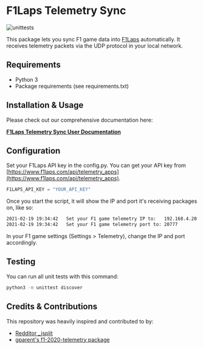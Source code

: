 # F1Laps Telemetry Sync
![unittests](https://github.com/f1laps/f1laps-telemetry/actions/workflows/python-test.yml/badge.svg)

This package lets you sync F1 game data into [F1Laps](https://www.f1laps.com) automatically. It receives telemetry packets via the UDP protocol in your local network.

## Requirements

* Python 3
* Package requirements (see requirements.txt)

## Installation & Usage

Please check out our comprehensive documentation here:

**[F1Laps Telemetry Sync User Documentation](https://www.notion.so/F1Laps-Telemetry-Documentation-55ad605471624066aa67bdd45543eaf7)**

## Configuration

Set your F1Laps API key in the config.py. You can get your API key from [https://www.f1laps.com/api/telemetry_apps](https://www.f1laps.com/api/telemetry_apps).
```python
F1LAPS_API_KEY = "YOUR_API_KEY"
```

Once you start the script, it will show the IP and port it's receiving packages on, like so:
```bash
2021-02-19 19:34:42   Set your F1 game telemetry IP to:   192.168.4.20
2021-02-19 19:34:42   Set your F1 game telemetry port to: 20777
```

In your F1 game settings (Settings > Telemetry), change the IP and port accordingly.

## Testing
You can run all unit tests with this command:
```bash
python3 -m unittest discover
```

## Credits & Contributions
This repository was heavily inspired and contributed to by:
* [Redditor _jsplit](https://www.reddit.com/user/_jsplit)
* [gparent's f1-2020-telemetry package](https://gitlab.com/gparent/f1-2020-telemetry/)
